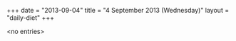 +++
date = "2013-09-04"
title = "4 September 2013 (Wednesday)"
layout = "daily-diet"
+++

<p>&lt;no entries&gt;</p>